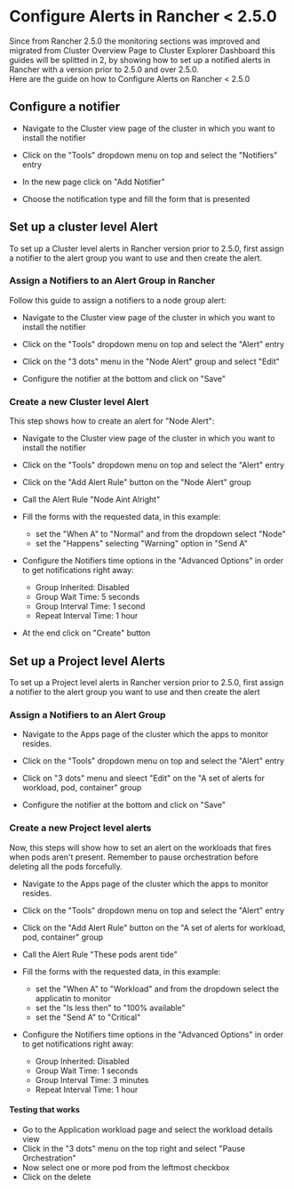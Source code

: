 # Configure Alerts in Rancher < 2.5.0
Since from Rancher 2.5.0 the monitoring sections was improved and migrated from Cluster Overview Page to Cluster Explorer Dashboard this guides will be splitted in 2, by showing how to set up a notified alerts in Rancher with a version prior to 2.5.0 and over 2.5.0.  
Here are the guide on how to Configure Alerts on Rancher < 2.5.0

## Configure a notifier
- Navigate to the Cluster view page of the cluster in which you want to install the notifier

- Click on the "Tools" dropdown menu on top and select the "Notifiers" entry

- In the new page click on "Add Notifier"

- Choose the notification type and fill the form that is presented

## Set up a cluster level Alert
To set up a Cluster level alerts in Rancher version prior to 2.5.0, first assign a notifier to the alert group you want to use and then create the alert.

### Assign a Notifiers to an Alert Group in Rancher
Follow this guide to assign a notifiers to a node group alert:

- Navigate to the Cluster view page of the cluster in which you want to install the notifier

- Click on the "Tools" dropdown menu on top and select the "Alert" entry

- Click on the "3 dots" menu in the "Node Alert" group and select "Edit"

- Configure the notifier at the bottom and click on "Save"

### Create a new Cluster level Alert
This step shows how to create an alert for "Node Alert":

- Navigate to the Cluster view page of the cluster in which you want to install the notifier

- Click on the "Tools" dropdown menu on top and select the "Alert" entry

- Click on the "Add Alert Rule" button on the "Node Alert" group

- Call the Alert Rule "Node Aint Alright"


- Fill the forms with the requested data, in this example:
  - set the "When A" to "Normal" and from the dropdown select "Node"
  - set the "Happens" selecting "Warning" option in "Send A"


- Configure the Notifiers time options in the "Advanced Options" in order to get notifications right away:
  - Group Inherited: Disabled
  - Group Wait Time: 5 seconds
  - Group Interval Time: 1 second
  - Repeat Interval Time: 1 hour


- At the end click on "Create" button

## Set up a Project level Alerts
To set up a Project level alerts in Rancher version prior to 2.5.0, first assign a notifier to the alert group you want to use and then create the alert

### Assign a Notifiers to an Alert Group

- Navigate to the Apps page of the cluster which the apps to monitor resides.

- Click on the "Tools" dropdown menu on top and select the "Alert" entry

- Click on "3 dots" menu and sleect "Edit" on the "A set of alerts for workload, pod, container" group

- Configure the notifier at the bottom and click on "Save"

### Create a new Project level alerts
Now, this steps will show how to set an alert on the workloads that fires when pods aren't present. Remember to pause orchestration before deleting all the pods forcefully.

- Navigate to the Apps page of the cluster which the apps to monitor resides.

- Click on the "Tools" dropdown menu on top and select the "Alert" entry

- Click on the "Add Alert Rule" button on the "A set of alerts for workload, pod, container" group

- Call the Alert Rule "These pods arent tide"


- Fill the forms with the requested data, in this example:
  - set the "When A" to "Workload" and from the dropdown select the applicatin to monitor
  - set the "Is less then" to "100% available"
  - set the "Send A" to "Critical"


- Configure the Notifiers time options in the "Advanced Options" in order to get notifications right away:
  - Group Inherited: Disabled
  - Group Wait Time: 1 seconds
  - Group Interval Time: 3 minutes
  - Repeat Interval Time: 1 hour

#### Testing that works
- Go to the Application workload page and select the workload details view
- Click in the "3 dots" menu on the top right and select "Pause Orchestration"
- Now select one or more pod from the leftmost checkbox
- Click on the delete
